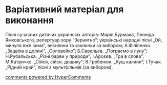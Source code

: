 <div id="hypercomments_widget" class="js-hypercomments-widget invisible"></div>

# Варіативний матеріал для виконання

Пісні сучасних дитячих українскіх авторів: Марія Бурмака, Леоніда Ямковського, репертуар хору “Зернятно”; українські народні пісні „Ой, минула вже зима”, веснянки та заклички за вибором; А.Філіпенко. „Зацвіла в долині”, „Соловейко”; Б.Савельєв. „Пограємо в луну”; Н.Рубальська. „Різні барви у природи”; І.Арсєєв. „Гра в слова”; М.Катричко. „Сійся, сійся, дощику”; В.Гребенюк. „Кущ калини”; І.Тучак. „Рідний край”; пісні з мультфільмів (за вибором). 

<div class="js-hypercomments-container">
    <a href="http://hypercomments.com" class="hc-link" title="comments widget">comments powered by HyperComments</a>
</div>